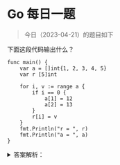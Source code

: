 # Go 每日一题

> 今日（2023-04-21）的题目如下

下面这段代码输出什么？

```golang
func main() {
	var a = []int{1, 2, 3, 4, 5}
	var r [5]int

	for i, v := range a {
		if i == 0 {
			a[1] = 12
			a[2] = 13
		}
		r[i] = v
	}
	fmt.Println("r = ", r)
	fmt.Println("a = ", a)
}
```

<details>
<summary>答案解析：</summary>
<div>

参考答案及解析：

```
r =  [1 12 13 4 5]
a =  [1 12 13 4 5]
```

这道题是昨天第二题的一个解决办法，这的 a 是一个切片，那切片是怎么实现的呢？切片在 go 的内部结构有一个指向底层数组的指针，当 range 表达式发生复制时，副本的指针依旧指向原底层数组，所以对切片的修改都会反应到底层数组上，所以通过 v 可以获得修改后的数组元素。

引自：[https://tonybai.com/2015/09/17/7-things-you-may-not-pay-attation-to-in-go/](https://tonybai.com/2015/09/17/7-things-you-may-not-pay-attation-to-in-go/)

---

### 4 楼

数组和切片用 range 的遍历赋值不同，看来 range 要好好研究了。

### 7 楼

虽然 range 表达式发生复制时，但是副本的指针依旧指向原底层数组

### 16 楼

切片在 go 的内部结构有一个指向底层数组的指针，当 range 表达式发生复制时，副本的指针依旧指向原底层数组，所以对切片的修改都会反应到底层数组上，所以通过 v 可以获得修改后的数组元素。

### 23 楼

这道题是昨天第二题的一个解决办法，这的 a 是一个切片，那切片是怎么实现的呢？切片在 go 的内部结构有一个指向底层数组的指针，当 range 表达式发生复制时，副本的指针依旧指向原底层数组，所以对切片的修改都会反应到底层数组上，所以通过 v 可以获得修改后的数组元素。

</div>
</details>
